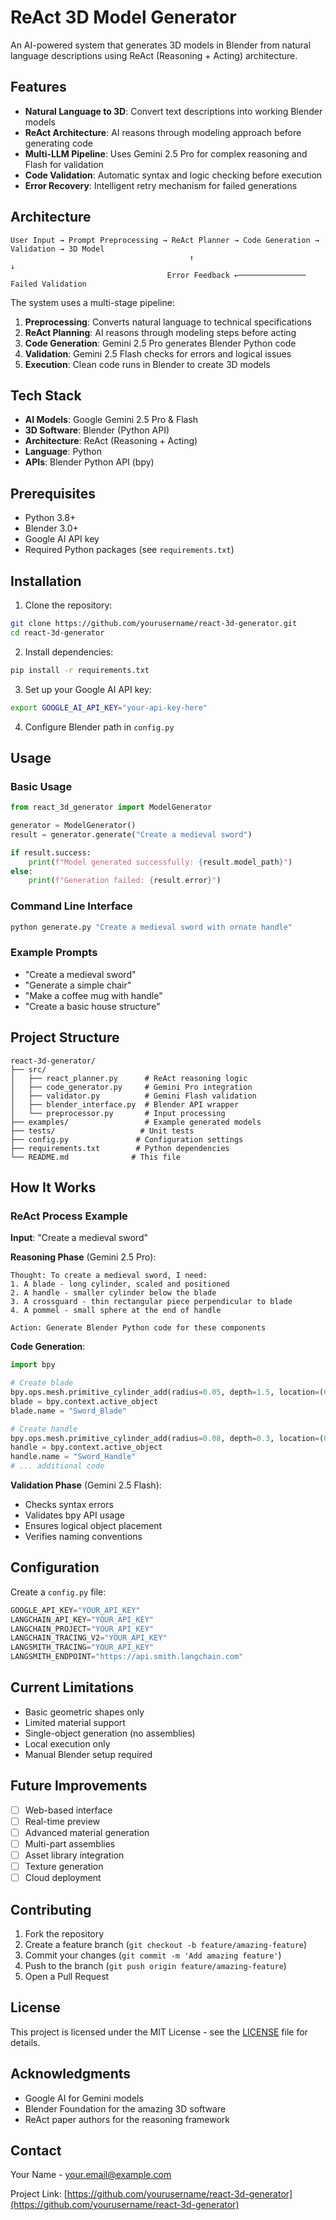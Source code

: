 # ReAct 3D Model Generator

An AI-powered system that generates 3D models in Blender from natural language descriptions using ReAct (Reasoning + Acting) architecture.

## Features

- **Natural Language to 3D**: Convert text descriptions into working Blender models
- **ReAct Architecture**: AI reasons through modeling approach before generating code
- **Multi-LLM Pipeline**: Uses Gemini 2.5 Pro for complex reasoning and Flash for validation
- **Code Validation**: Automatic syntax and logic checking before execution
- **Error Recovery**: Intelligent retry mechanism for failed generations

## Architecture

```
User Input → Prompt Preprocessing → ReAct Planner → Code Generation → Validation → 3D Model
                                        ↑                                ↓
                                   Error Feedback ←─────────────── Failed Validation
```

The system uses a multi-stage pipeline:

1. **Preprocessing**: Converts natural language to technical specifications
2. **ReAct Planning**: AI reasons through modeling steps before acting
3. **Code Generation**: Gemini 2.5 Pro generates Blender Python code
4. **Validation**: Gemini 2.5 Flash checks for errors and logical issues
5. **Execution**: Clean code runs in Blender to create 3D models

## Tech Stack

- **AI Models**: Google Gemini 2.5 Pro & Flash
- **3D Software**: Blender (Python API)
- **Architecture**: ReAct (Reasoning + Acting)
- **Language**: Python
- **APIs**: Blender Python API (bpy)

## Prerequisites

- Python 3.8+
- Blender 3.0+
- Google AI API key
- Required Python packages (see `requirements.txt`)

## Installation

1. Clone the repository:
```bash
git clone https://github.com/yourusername/react-3d-generator.git
cd react-3d-generator
```

2. Install dependencies:
```bash
pip install -r requirements.txt
```

3. Set up your Google AI API key:
```bash
export GOOGLE_AI_API_KEY="your-api-key-here"
```

4. Configure Blender path in `config.py`

## Usage

### Basic Usage

```python
from react_3d_generator import ModelGenerator

generator = ModelGenerator()
result = generator.generate("Create a medieval sword")

if result.success:
    print(f"Model generated successfully: {result.model_path}")
else:
    print(f"Generation failed: {result.error}")
```

### Command Line Interface

```bash
python generate.py "Create a medieval sword with ornate handle"
```

### Example Prompts

- "Create a medieval sword"
- "Generate a simple chair"
- "Make a coffee mug with handle"
- "Create a basic house structure"

## Project Structure

```
react-3d-generator/
├── src/
│   ├── react_planner.py      # ReAct reasoning logic
│   ├── code_generator.py     # Gemini Pro integration
│   ├── validator.py          # Gemini Flash validation
│   ├── blender_interface.py  # Blender API wrapper
│   └── preprocessor.py       # Input processing
├── examples/                 # Example generated models
├── tests/                   # Unit tests
├── config.py               # Configuration settings
├── requirements.txt        # Python dependencies
└── README.md              # This file
```

## How It Works

### ReAct Process Example

**Input**: "Create a medieval sword"

**Reasoning Phase** (Gemini 2.5 Pro):
```
Thought: To create a medieval sword, I need:
1. A blade - long cylinder, scaled and positioned
2. A handle - smaller cylinder below the blade
3. A crossguard - thin rectangular piece perpendicular to blade
4. A pommel - small sphere at the end of handle

Action: Generate Blender Python code for these components
```

**Code Generation**:
```python
import bpy

# Create blade
bpy.ops.mesh.primitive_cylinder_add(radius=0.05, depth=1.5, location=(0, 0, 0.75))
blade = bpy.context.active_object
blade.name = "Sword_Blade"

# Create handle
bpy.ops.mesh.primitive_cylinder_add(radius=0.08, depth=0.3, location=(0, 0, -0.15))
handle = bpy.context.active_object
handle.name = "Sword_Handle"
# ... additional code
```

**Validation Phase** (Gemini 2.5 Flash):
- Checks syntax errors
- Validates bpy API usage
- Ensures logical object placement
- Verifies naming conventions

## Configuration

Create a `config.py` file:

```python
GOOGLE_API_KEY="YOUR_API_KEY"
LANGCHAIN_API_KEY="YOUR_API_KEY"
LANGCHAIN_PROJECT="YOUR_API_KEY"
LANGCHAIN_TRACING_V2="YOUR_API_KEY"
LANGSMITH_TRACING="YOUR_API_KEY"
LANGSMITH_ENDPOINT="https://api.smith.langchain.com"
```

## Current Limitations

- Basic geometric shapes only
- Limited material support
- Single-object generation (no assemblies)
- Local execution only
- Manual Blender setup required

## Future Improvements

- [ ] Web-based interface
- [ ] Real-time preview
- [ ] Advanced material generation
- [ ] Multi-part assemblies
- [ ] Asset library integration
- [ ] Texture generation
- [ ] Cloud deployment

## Contributing

1. Fork the repository
2. Create a feature branch (`git checkout -b feature/amazing-feature`)
3. Commit your changes (`git commit -m 'Add amazing feature'`)
4. Push to the branch (`git push origin feature/amazing-feature`)
5. Open a Pull Request

## License

This project is licensed under the MIT License - see the [LICENSE](LICENSE) file for details.

## Acknowledgments

- Google AI for Gemini models
- Blender Foundation for the amazing 3D software
- ReAct paper authors for the reasoning framework

## Contact

Your Name - your.email@example.com

Project Link: [https://github.com/yourusername/react-3d-generator](https://github.com/yourusername/react-3d-generator)
